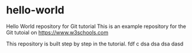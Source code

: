 # hello-world
Hello World repository for Git tutorial
This is an example repository for the Git tutoial on https://www.w3schools.com

This repository is built step by step in the tutorial.
fdf
c
dsa
dsa
dsa
dasd
